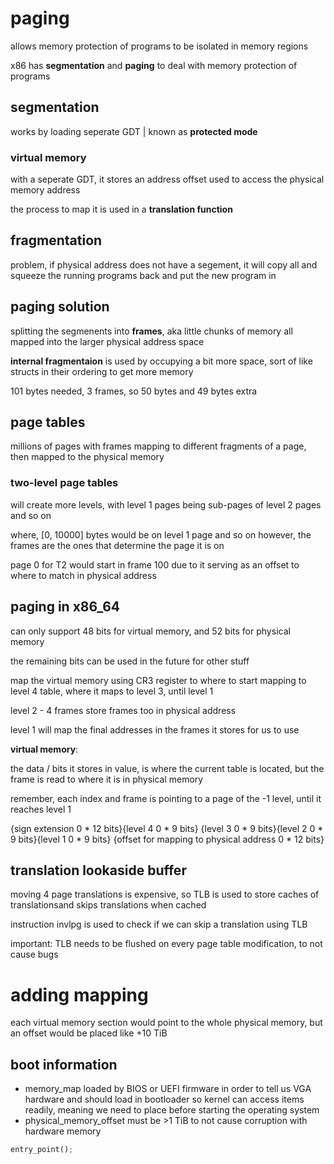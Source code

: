 
# paging

allows memory protection of programs to be isolated in memory regions

x86 has **segmentation** and **paging** to deal with memory protection of programs

## segmentation

works by loading seperate GDT | known as **protected mode**

### virtual memory

with a seperate GDT, it stores an address offset used to access the physical memory address

the process to map it is used in a **translation function**

## fragmentation

problem, if physical address does not have a segement, it will copy all and squeeze
the running programs back and put the new program in

## paging solution

splitting the segmenents into **frames**, aka little chunks of memory all mapped
into the larger physical address space

**internal fragmentaion** is used by occupying a bit more space, sort of like structs in their ordering
to get more memory

101 bytes needed, 3 frames, so 50 bytes and 49 bytes extra

## page tables

millions of pages with frames mapping to different fragments of a page, then
mapped to the physical memory

### two-level page tables

will create more levels, with level 1 pages being sub-pages of level 2 pages and so on

where, [0, 10000] bytes would be on level 1 page and so on
however, the frames are the ones that determine the page it is on

page 0 for T2 would start in frame 100 due to it serving as an offset to where
to match in physical address

## paging in x86_64

can only support 48 bits for virtual memory, and 52 bits for physical memory

the remaining bits can be used in the future for other stuff

map the virtual memory using CR3 register to where to start
mapping to level 4 table, where it maps to level 3, until level 1

level 2 - 4 frames store frames too in physical address

level 1 will map the final addresses in the frames it stores for us to use

**virtual memory**: 

the data / bits it stores in value, is where the current table is located, but
the frame is read to where it is in physical memory

remember, each index and frame is pointing to a page of the -1 level, until it reaches
level 1

{sign extension 0 * 12 bits}{level 4 0 * 9 bits}
{level 3 0 * 9 bits}{level 2 0 * 9 bits}{level 1 0 * 9 bits}
{offset for mapping to physical address 0 * 12 bits}

## translation lookaside buffer

moving 4 page translations is expensive, so TLB is used to store caches of translationsand skips translations when cached

instruction invlpg is used to check if we can skip a translation using TLB

important: TLB needs to be flushed on every page table modification, to not cause bugs

# adding mapping

each virtual memory section would point to the whole physical memory, but an offset would be placed like +10 TiB

## boot information

- memory_map loaded by BIOS or UEFI firmware in order to tell us VGA hardware and should load in bootloader so kernel can access items readily, meaning we need to place before starting the operating system
- physical_memory_offset must be >1 TiB to not cause corruption with hardware memory

```rs
entry_point();
```
